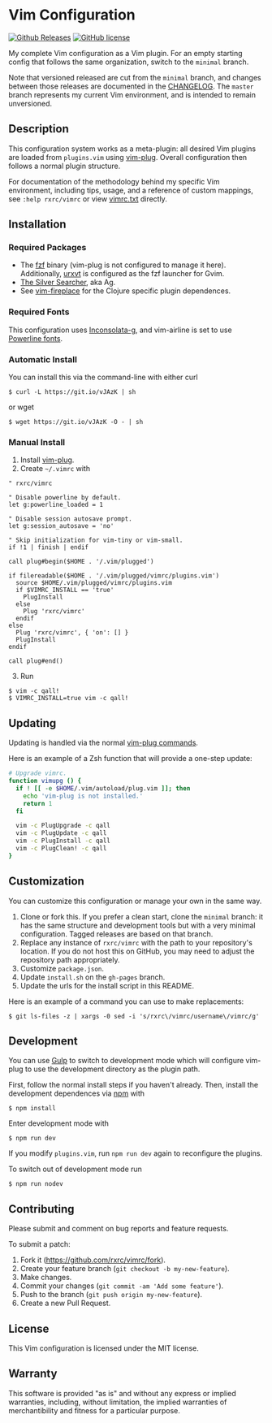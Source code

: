 # Vim Configuration

[![Github Releases](https://img.shields.io/github/release/rxrc/vimrc.svg)](https://github.com/rxrc/vimrc/releases)
[![GitHub license](http://img.shields.io/github/license/rxrc/vimrc.svg)](./LICENSE.txt)

My complete Vim configuration as a Vim plugin.
For an empty starting config that follows the same organization,
switch to the `minimal` branch.

Note that versioned released are cut from the `minimal` branch,
and changes between those releases are documented in the
[CHANGELOG](./CHANGELOG.md).
The `master` branch represents my current Vim environment,
and is intended to remain unversioned.

## Description

This configuration system works as a meta-plugin:
all desired Vim plugins are loaded from `plugins.vim` using [vim-plug].
Overall configuration then follows a normal plugin structure.

For documentation of the methodology behind my specific
Vim environment, including tips, usage, and a reference of custom mappings,
see `:help rxrc/vimrc` or view [vimrc.txt](./doc/vimrc.txt) directly.

[vim-plug]: https://github.com/junegunn/vim-plug

## Installation

### Required Packages

- The [fzf] binary (vim-plug is not configured to manage it here).
  Additionally, [urxvt] is configured as the fzf launcher for Gvim.
- [The Silver Searcher], aka Ag.
- See [vim-fireplace] for the Clojure specific plugin dependences.

[fzf]: https://github.com/junegunn/fzf
[The Silver Searcher]: http://geoff.greer.fm/ag/
[urxvt]: http://software.schmorp.de/pkg/rxvt-unicode.html
[vim-fireplace]: https://github.com/tpope/vim-fireplace

### Required Fonts

This configuration uses [Inconsolata-g], and
vim-airline is set to use [Powerline fonts].

[Inconsolata-g]: https://github.com/powerline/fonts/tree/master/Inconsolata-g
[Powerline fonts]: https://github.com/powerline/fonts

### Automatic Install

You can install this via the command-line with either curl

```
$ curl -L https://git.io/vJAzK | sh
```

or wget

```
$ wget https://git.io/vJAzK -O - | sh
```

### Manual Install

1. Install [vim-plug].
2. Create `~/.vimrc` with

  ```vim
  " rxrc/vimrc

  " Disable powerline by default.
  let g:powerline_loaded = 1

  " Disable session autosave prompt.
  let g:session_autosave = 'no'

  " Skip initialization for vim-tiny or vim-small.
  if !1 | finish | endif

  call plug#begin($HOME . '/.vim/plugged')

  if filereadable($HOME . '/.vim/plugged/vimrc/plugins.vim')
    source $HOME/.vim/plugged/vimrc/plugins.vim
    if $VIMRC_INSTALL == 'true'
      PlugInstall
    else
      Plug 'rxrc/vimrc'
    endif
  else
    Plug 'rxrc/vimrc', { 'on': [] }
    PlugInstall
  endif

  call plug#end()
  ```

3. Run

  ```
  $ vim -c qall!
  $ VIMRC_INSTALL=true vim -c qall!
  ```

## Updating

Updating is handled via the normal [vim-plug commands].

Here is an example of a Zsh function that will provide a one-step update:

```zsh
# Upgrade vimrc.
function vimupg () {
  if ! [[ -e $HOME/.vim/autoload/plug.vim ]]; then
    echo 'vim-plug is not installed.'
    return 1
  fi

  vim -c PlugUpgrade -c qall
  vim -c PlugUpdate -c qall
  vim -c PlugInstall -c qall
  vim -c PlugClean! -c qall
}
```

[vim-plug commands]: https://github.com/junegunn/vim-plug#commands

## Customization

You can customize this configuration or manage your own in the same way.

1. Clone or fork this.
   If you prefer a clean start, clone the `minimal` branch:
   it has the same structure and development tools but with
   a very minimal configuration.
   Tagged releases are based on that branch.
2. Replace any instance of `rxrc/vimrc`
   with the path to your repository's location.
   If you do not host this on GitHub,
   you may need to adjust the repository path appropriately.
3. Customize `package.json`.
4. Update `install.sh` on the `gh-pages` branch.
5. Update the urls for the install script in this README.

Here is an example of a command you can use to make replacements:

```
$ git ls-files -z | xargs -0 sed -i 's/rxrc\/vimrc/username\/vimrc/g'
```

## Development

You can use [Gulp] to switch to development mode
which will configure vim-plug to use the development
directory as the plugin path.

First, follow the normal install steps if you haven't already.
Then, install the development dependences via [npm] with

```
$ npm install
```

Enter development mode with

```
$ npm run dev
```

If you modify `plugins.vim`,
run `npm run dev` again to reconfigure the plugins.

To switch out of development mode run

```
$ npm run nodev
```

[Gulp]: http://gulpjs.com/
[npm]: https://www.ruby-lang.org/en/

## Contributing

Please submit and comment on bug reports and feature requests.

To submit a patch:

1. Fork it (https://github.com/rxrc/vimrc/fork).
2. Create your feature branch (`git checkout -b my-new-feature`).
3. Make changes.
4. Commit your changes (`git commit -am 'Add some feature'`).
5. Push to the branch (`git push origin my-new-feature`).
6. Create a new Pull Request.

## License

This Vim configuration is licensed under the MIT license.

## Warranty

This software is provided "as is" and without any express or
implied warranties, including, without limitation, the implied
warranties of merchantibility and fitness for a particular
purpose.

